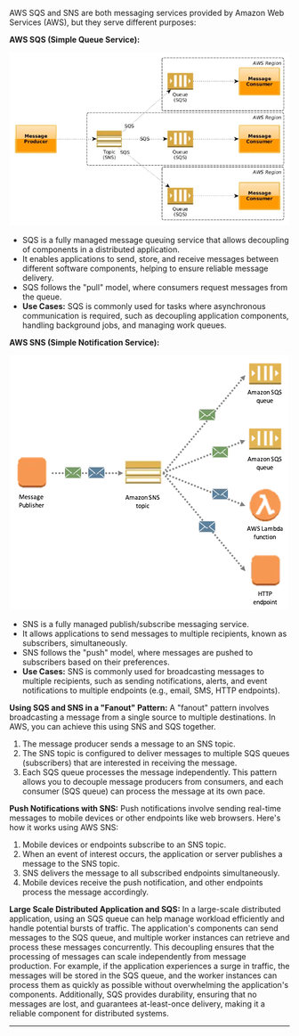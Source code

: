 AWS SQS and SNS are both messaging services provided by Amazon Web Services (AWS), but they serve different purposes:

**AWS SQS (Simple Queue Service):**

![sqs](./sqs.webp)

- SQS is a fully managed message queuing service that allows decoupling of components in a distributed application.
- It enables applications to send, store, and receive messages between different software components, helping to ensure reliable message delivery.
- SQS follows the "pull" model, where consumers request messages from the queue.
- **Use Cases:** SQS is commonly used for tasks where asynchronous communication is required, such as decoupling application components, handling background jobs, and managing work queues.

**AWS SNS (Simple Notification Service):**

![sns](./sns.webp)
- SNS is a fully managed publish/subscribe messaging service.
- It allows applications to send messages to multiple recipients, known as subscribers, simultaneously.
- SNS follows the "push" model, where messages are pushed to subscribers based on their preferences.
- **Use Cases:** SNS is commonly used for broadcasting messages to multiple recipients, such as sending notifications, alerts, and event notifications to multiple endpoints (e.g., email, SMS, HTTP endpoints).

**Using SQS and SNS in a "Fanout" Pattern:**
A "fanout" pattern involves broadcasting a message from a single source to multiple destinations. In AWS, you can achieve this using SNS and SQS together.
1. The message producer sends a message to an SNS topic.
2. The SNS topic is configured to deliver messages to multiple SQS queues (subscribers) that are interested in receiving the message.
3. Each SQS queue processes the message independently.
This pattern allows you to decouple message producers from consumers, and each consumer (SQS queue) can process the message at its own pace.

**Push Notifications with SNS:**
Push notifications involve sending real-time messages to mobile devices or other endpoints like web browsers. Here's how it works using AWS SNS:
1. Mobile devices or endpoints subscribe to an SNS topic.
2. When an event of interest occurs, the application or server publishes a message to the SNS topic.
3. SNS delivers the message to all subscribed endpoints simultaneously.
4. Mobile devices receive the push notification, and other endpoints process the message accordingly.

**Large Scale Distributed Application and SQS:**
In a large-scale distributed application, using an SQS queue can help manage workload efficiently and handle potential bursts of traffic. The application's components can send messages to the SQS queue, and multiple worker instances can retrieve and process these messages concurrently. This decoupling ensures that the processing of messages can scale independently from message production.
For example, if the application experiences a surge in traffic, the messages will be stored in the SQS queue, and the worker instances can process them as quickly as possible without overwhelming the application's components. Additionally, SQS provides durability, ensuring that no messages are lost, and guarantees at-least-once delivery, making it a reliable component for distributed systems.

---
